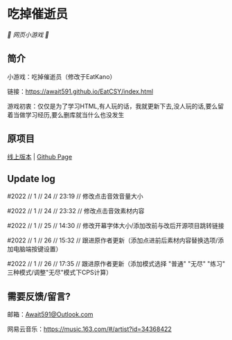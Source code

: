 # 吃掉催逝员

_🦌 网页小游戏 🥛_

</div>


## 简介

小游戏：吃掉催逝员（修改于EatKano）

链接：https://await591.github.io/EatCSY/index.html

游戏初衷：仅仅是为了学习HTML,有人玩的话，我就更新下去,没人玩的话,要么留着当做学习经历,要么删库就当什么也没发生

## 原项目

[线上版本](https://xingye.me/game/eatkano/index.php)
|
[Github Page](https://arcxingye.github.io/EatKano/index.html)

## Update log

#2022 // 1 // 24 // 23:19 // 修改点击音效音量大小

#2022 // 1 // 24 // 23:32 // 修改点击音效素材内容

#2022 // 1 // 25 // 14:30 // 修改开幕字体大小/添加改前与改后开源项目跳转链接

#2022 // 1 // 26 // 15:32 // 跟进原作者更新（添加点进前后素材内容替换选项/添加电脑端按键设置）

#2022 // 1 // 26 // 17:35 // 跟进原作者更新（添加模式选择 "普通" "无尽" "练习" 三种模式/调整"无尽"模式下CPS计算）

## 需要反馈/留言?

邮箱：Await591@Outlook.com

网易云音乐：https://music.163.com/#/artist?id=34368422
